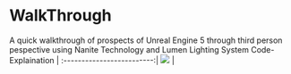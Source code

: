 # WalkThrough
 A quick walkthrough of prospects of Unreal Engine 5 through third person pespective using Nanite Technology and Lumen Lighting System
Code-Explaination             |
:-------------------------:|
[![](http://img.youtube.com/vi/7WCddGZ8-l0/0.jpg)](https://www.youtube.com/watch?v=7WCddGZ8-l0 "Walkthrough") |
